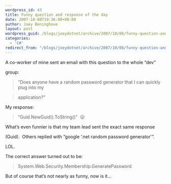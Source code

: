 ```yaml
---
wordpress_id: 43
title: Funny question and response of the day
date: 2007-10-08T19:36:00+00:00
author: Joey Beninghove
layout: post
wordpress_guid: /blogs/joeydotnet/archive/2007/10/08/funny-question-and-response-of-the-day.aspx
categories:
  - 'C#'
redirect_from: "/blogs/joeydotnet/archive/2007/10/08/funny-question-and-response-of-the-day.aspx/"
---
```

A co-worker of mine sent an email with this question to the whole&nbsp;&#8220;dev&#8221;
  
group:

> &#8220;Does anyone have a random password generator that I can quickly plug into my
  
> application?&#8221;

My response:

> &#8220;Guid.NewGuid().ToString()&#8221;&nbsp; 😛

What&#8217;s even funnier is that my team lead sent the exact same response
  
(Guid).&nbsp; Others replied with &#8220;google &#8216;.net random password generator'&#8221;.&nbsp;
  
LOL.

The correct answer turned out to be:

> System.Web.Security.Membership.GeneratePassword

But of course&nbsp;that&#8217;s not nearly as funny, now is it&#8230;

&nbsp;